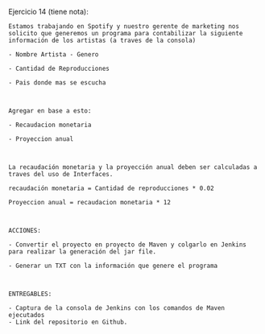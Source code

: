 Ejercicio 14 (tiene nota): 

    Estamos trabajando en Spotify y nuestro gerente de marketing nos solicito que generemos un programa para contabilizar la siguiente información de los artistas (a traves de la consola) 

    - Nombre Artista - Genero 

    - Cantidad de Reproducciones 

    - Pais donde mas se escucha 

     

    Agregar en base a esto: 

    - Recaudacion monetaria 

    - Proyeccion anual 

     

    La recaudación monetaria y la proyección anual deben ser calculadas a traves del uso de Interfaces. 

    recaudación monetaria = Cantidad de reproducciones * 0.02 

    Proyeccion anual = recaudacion monetaria * 12 

     

    ACCIONES: 

    - Convertir el proyecto en proyecto de Maven y colgarlo en Jenkins para realizar la generación del jar file. 

    - Generar un TXT con la información que genere el programa 

     

    ENTREGABLES: 

    - Captura de la consola de Jenkins con los comandos de Maven ejecutados
    - Link del repositorio en Github.